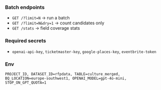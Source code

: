 ### Batch endpoints
- `GET /?limit=N` → run a batch
- `GET /?limit=N&dry=1` → count candidates only
- `GET /stats` → field coverage stats


### Required secrets
- `openai-api-key`, `ticketmaster-key`, `google-places-key`, `eventbrite-token`


### Env
`PROJECT_ID, DATASET_ID=rfpdata, TABLE=culture_merged, BQ_LOCATION=europe-southwest1, OPENAI_MODEL=gpt-4o-mini, STOP_ON_GPT_QUOTA=1`
